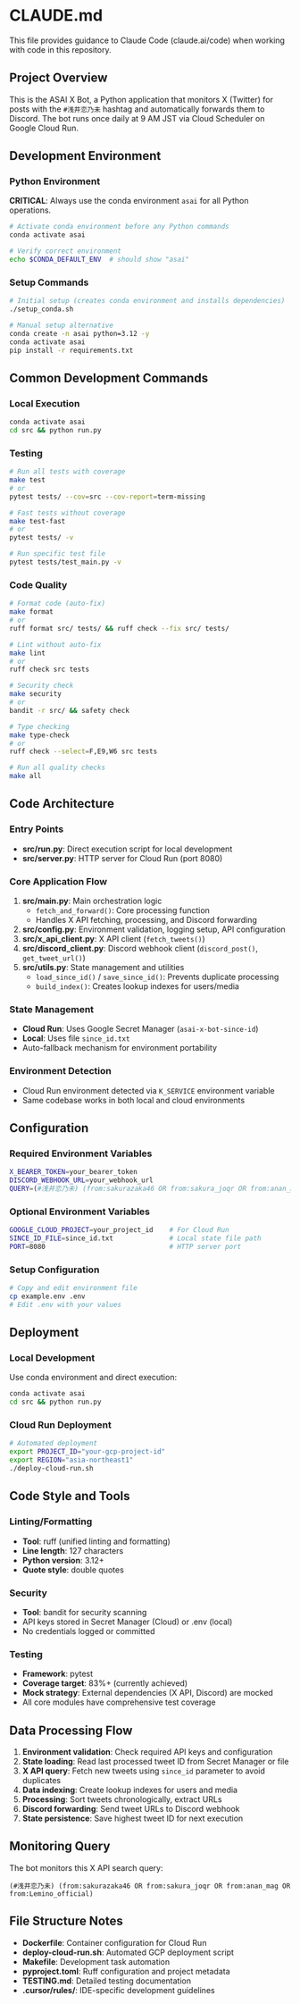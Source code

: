 # CLAUDE.md

This file provides guidance to Claude Code (claude.ai/code) when working with code in this repository.

## Project Overview

This is the ASAI X Bot, a Python application that monitors X (Twitter) for posts with the `#浅井恋乃未` hashtag and automatically forwards them to Discord. The bot runs once daily at 9 AM JST via Cloud Scheduler on Google Cloud Run.

## Development Environment

### Python Environment
**CRITICAL**: Always use the conda environment `asai` for all Python operations.

```bash
# Activate conda environment before any Python commands
conda activate asai

# Verify correct environment
echo $CONDA_DEFAULT_ENV  # should show "asai"
```

### Setup Commands
```bash
# Initial setup (creates conda environment and installs dependencies)
./setup_conda.sh

# Manual setup alternative
conda create -n asai python=3.12 -y
conda activate asai
pip install -r requirements.txt
```

## Common Development Commands

### Local Execution
```bash
conda activate asai
cd src && python run.py
```

### Testing
```bash
# Run all tests with coverage
make test
# or
pytest tests/ --cov=src --cov-report=term-missing

# Fast tests without coverage
make test-fast
# or
pytest tests/ -v

# Run specific test file
pytest tests/test_main.py -v
```

### Code Quality
```bash
# Format code (auto-fix)
make format
# or
ruff format src/ tests/ && ruff check --fix src/ tests/

# Lint without auto-fix
make lint
# or
ruff check src tests

# Security check
make security
# or
bandit -r src/ && safety check

# Type checking
make type-check
# or
ruff check --select=F,E9,W6 src tests

# Run all quality checks
make all
```

## Code Architecture

### Entry Points
- **src/run.py**: Direct execution script for local development
- **src/server.py**: HTTP server for Cloud Run (port 8080)

### Core Application Flow
1. **src/main.py**: Main orchestration logic
   - `fetch_and_forward()`: Core processing function
   - Handles X API fetching, processing, and Discord forwarding
2. **src/config.py**: Environment validation, logging setup, API configuration
3. **src/x_api_client.py**: X API client (`fetch_tweets()`)
4. **src/discord_client.py**: Discord webhook client (`discord_post()`, `get_tweet_url()`)
5. **src/utils.py**: State management and utilities
   - `load_since_id()` / `save_since_id()`: Prevents duplicate processing
   - `build_index()`: Creates lookup indexes for users/media

### State Management
- **Cloud Run**: Uses Google Secret Manager (`asai-x-bot-since-id`)
- **Local**: Uses file `since_id.txt`
- Auto-fallback mechanism for environment portability

### Environment Detection
- Cloud Run environment detected via `K_SERVICE` environment variable
- Same codebase works in both local and cloud environments

## Configuration

### Required Environment Variables
```bash
X_BEARER_TOKEN=your_bearer_token
DISCORD_WEBHOOK_URL=your_webhook_url
QUERY=(#浅井恋乃未) (from:sakurazaka46 OR from:sakura_joqr OR from:anan_mag OR from:Lemino_official)
```

### Optional Environment Variables
```bash
GOOGLE_CLOUD_PROJECT=your_project_id    # For Cloud Run
SINCE_ID_FILE=since_id.txt              # Local state file path
PORT=8080                               # HTTP server port
```

### Setup Configuration
```bash
# Copy and edit environment file
cp example.env .env
# Edit .env with your values
```

## Deployment

### Local Development
Use conda environment and direct execution:
```bash
conda activate asai
cd src && python run.py
```

### Cloud Run Deployment
```bash
# Automated deployment
export PROJECT_ID="your-gcp-project-id"
export REGION="asia-northeast1"
./deploy-cloud-run.sh
```

## Code Style and Tools

### Linting/Formatting
- **Tool**: ruff (unified linting and formatting)
- **Line length**: 127 characters
- **Python version**: 3.12+
- **Quote style**: double quotes

### Security
- **Tool**: bandit for security scanning
- API keys stored in Secret Manager (Cloud) or .env (local)
- No credentials logged or committed

### Testing
- **Framework**: pytest
- **Coverage target**: 83%+ (currently achieved)
- **Mock strategy**: External dependencies (X API, Discord) are mocked
- All core modules have comprehensive test coverage

## Data Processing Flow

1. **Environment validation**: Check required API keys and configuration
2. **State loading**: Read last processed tweet ID from Secret Manager or file
3. **X API query**: Fetch new tweets using `since_id` parameter to avoid duplicates
4. **Data indexing**: Create lookup indexes for users and media
5. **Processing**: Sort tweets chronologically, extract URLs
6. **Discord forwarding**: Send tweet URLs to Discord webhook
7. **State persistence**: Save highest tweet ID for next execution

## Monitoring Query

The bot monitors this X API search query:
```
(#浅井恋乃未) (from:sakurazaka46 OR from:sakura_joqr OR from:anan_mag OR from:Lemino_official)
```

## File Structure Notes

- **Dockerfile**: Container configuration for Cloud Run
- **deploy-cloud-run.sh**: Automated GCP deployment script
- **Makefile**: Development task automation
- **pyproject.toml**: Ruff configuration and project metadata
- **TESTING.md**: Detailed testing documentation
- **.cursor/rules/**: IDE-specific development guidelines